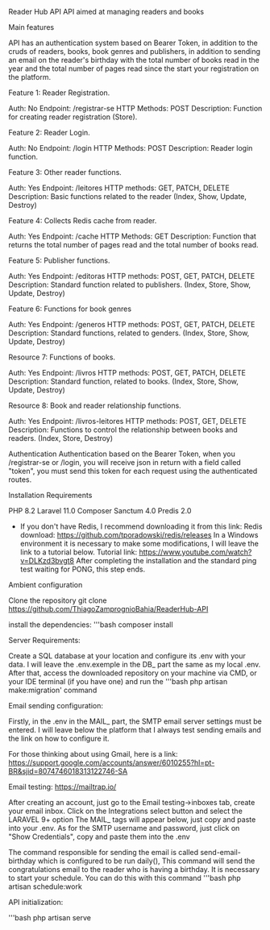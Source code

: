 
Reader Hub API
API aimed at managing readers and books


Main features

API has an authentication system based on Bearer Token, in addition to the cruds of readers, books, book genres and publishers, in addition to sending an email on the reader's birthday with the total number of books read in the year and the total number of pages read since the start your registration on the platform.


Feature 1: Reader Registration.

Auth: No
Endpoint: /registrar-se
HTTP Methods: POST
Description: Function for creating reader registration (Store).


Feature 2: Reader Login.

Auth: No
Endpoint: /login
HTTP Methods: POST
Description: Reader login function.


Feature 3: Other reader functions.

Auth: Yes
Endpoint: /leitores
HTTP methods: GET, PATCH, DELETE
Description: Basic functions related to the reader (Index, Show, Update, Destroy)

Feature 4: Collects Redis cache from reader.

Auth: Yes
Endpoint: /cache
HTTP Methods: GET
Description: Function that returns the total number of pages read and the total number of books read.

Feature 5: Publisher functions.

Auth: Yes
Endpoint: /editoras
HTTP methods: POST, GET, PATCH, DELETE
Description: Standard function related to publishers. (Index, Store, Show, Update, Destroy)

Feature 6: Functions for book genres

Auth: Yes
Endpoint: /generos
HTTP methods: POST, GET, PATCH, DELETE
Description: Standard functions, related to genders. (Index, Store, Show, Update, Destroy)

Resource 7: Functions of books.

Auth: Yes
Endpoint: /livros
HTTP methods: POST, GET, PATCH, DELETE
Description: Standard function, related to books. (Index, Store, Show, Update, Destroy)

Resource 8: Book and reader relationship functions.

Auth: Yes
Endpoint: /livros-leitores
HTTP methods: POST, GET, DELETE
Description: Functions to control the relationship between books and readers. (Index, Store, Destroy)


Authentication
Authentication based on the Bearer Token, when you /registrar-se or /login, you will receive json in return with a field called "token", you must send this token for each request using the authenticated routes.

Installation Requirements

PHP 8.2
Laravel 11.0
Composer
Sanctum 4.0
Predis 2.0

* If you don't have Redis, I recommend downloading it from this link:
Redis download: https://github.com/tporadowski/redis/releases
In a Windows environment it is necessary to make some modifications, I will leave the link to a tutorial below.
Tutorial link: https://www.youtube.com/watch?v=DLKzd3bvgt8
After completing the installation and the standard ping test waiting for PONG, this step ends.


Ambient configuration

Clone the repository
git clone https://github.com/ThiagoZamprognioBahia/ReaderHub-API

install the dependencies:
'''bash composer install


Server Requirements:

Create a SQL database at your location and configure its .env with your data.
I will leave the .env.exemple in the DB_ part the same as my local .env.
After that, access the downloaded repository on your machine via CMD, or your IDE terminal (if you have one) and run the 
'''bash php artisan make:migration' command


Email sending configuration:

Firstly, in the .env in the MAIL_ part, the SMTP email server settings must be entered.
I will leave below the platform that I always test sending emails and the link on how to configure it.

For those thinking about using Gmail, here is a link:
https://support.google.com/accounts/answer/6010255?hl=pt-BR&sjid=8074746018313122746-SA 

Email testing: https://mailtrap.io/


After creating an account, just go to the Email testing->inboxes tab, create your email inbox.
Click on the Integrations select button and select the LARAVEL 9+ option
The MAIL_ tags will appear below, just copy and paste into your .env.
As for the SMTP username and password, just click on "Show Credentials", copy and paste them into the .env

The command responsible for sending the email is called send-email-birthday which is configured to be run daily(),
This command will send the congratulations email to the reader who is having a birthday.
It is necessary to start your schedule. You can do this with this command '''bash php artisan schedule:work

API initialization:

'''bash php artisan serve
